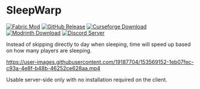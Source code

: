 # SleepWarp 

[![Fabric Mod](https://img.shields.io/badge/modloader-fabric-informational)](https://fabricmc.net/use/) [![GitHub Release](https://img.shields.io/github/v/release/Giggitybyte/SleepWarp?include_prereleases)](https://github.com/Giggitybyte/SleepWarp/releases) [![Curseforge Download](https://is.gd/8hK8c6)](https://www.curseforge.com/minecraft/mc-mods/server-chat-history/files/all) [![Modrinth Download](https://is.gd/DAV5Ic)](https://modrinth.com/mod/server-chat-history/versions) [![Discord Server](https://img.shields.io/discord/385375030755983372.svg?label=discord)](https://discord.gg/UPKuVWgU4G)

Instead of skipping directly to day when sleeping, time will speed up based on how many players are sleeping.

https://user-images.githubusercontent.com/19187704/153569152-1eb07fec-c93a-4e8f-b48b-46252ce628aa.mp4

Usable server-side only with no installation required on the client.
